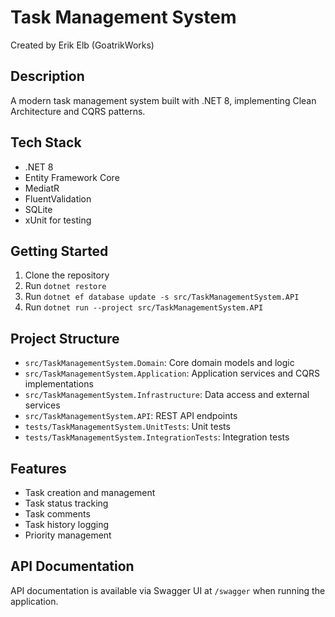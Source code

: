 # Task Management System
Created by Erik Elb (GoatrikWorks)

## Description
A modern task management system built with .NET 8, implementing Clean Architecture and CQRS patterns.

## Tech Stack
- .NET 8
- Entity Framework Core
- MediatR
- FluentValidation
- SQLite
- xUnit for testing

## Getting Started
1. Clone the repository
2. Run `dotnet restore`
3. Run `dotnet ef database update -s src/TaskManagementSystem.API`
4. Run `dotnet run --project src/TaskManagementSystem.API`

## Project Structure
- `src/TaskManagementSystem.Domain`: Core domain models and logic
- `src/TaskManagementSystem.Application`: Application services and CQRS implementations
- `src/TaskManagementSystem.Infrastructure`: Data access and external services
- `src/TaskManagementSystem.API`: REST API endpoints
- `tests/TaskManagementSystem.UnitTests`: Unit tests
- `tests/TaskManagementSystem.IntegrationTests`: Integration tests

## Features
- Task creation and management
- Task status tracking
- Task comments
- Task history logging
- Priority management

## API Documentation
API documentation is available via Swagger UI at `/swagger` when running the application.
